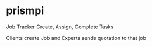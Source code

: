 # prismpi
Job Tracker Create, Assign, Complete Tasks

Clients create Job and Experts sends quotation to that job
